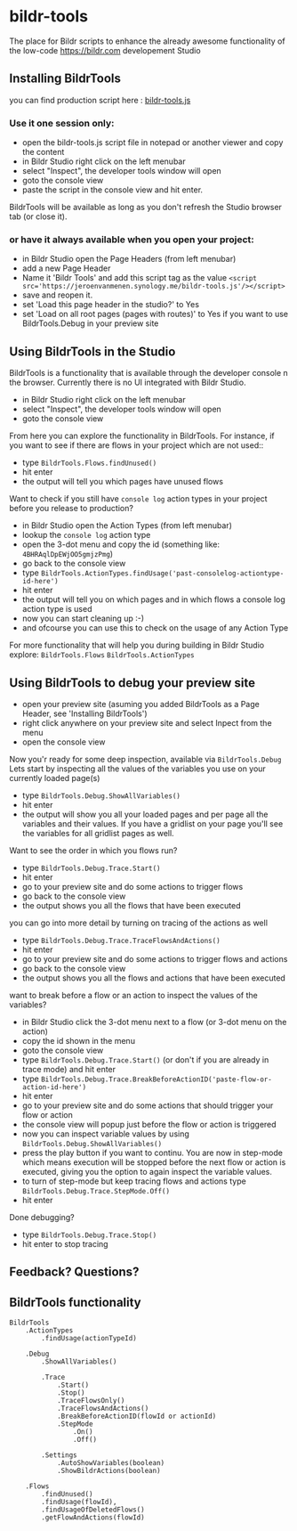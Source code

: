 # bildr-tools
The place for Bildr scripts to enhance the already awesome functionality of the low-code https://bildr.com developement Studio

## Installing BildrTools
you can find production script here : [bildr-tools.js](./dist/bildr-tools.js)

### Use it one session only:
- open the bildr-tools.js script file in notepad or another viewer and copy the content
- in Bildr Studio right click on the left menubar
- select "Inspect", the developer tools window will open
- goto the console view
- paste the script in the console view and hit enter.
 
BildrTools will be available as long as you don't refresh the Studio browser tab (or close it).

### or have it always available when you open your project:
- in Bildr Studio open the Page Headers (from left menubar)
- add a new Page Header
- Name it 'Bildr Tools' and add this script tag as the value `<script src='https://jeroenvanmenen.synology.me/bildr-tools.js'/></script>`
- save and reopen it.
- set 'Load this page header in the studio?' to Yes
- set 'Load on all root pages (pages with routes)' to Yes if you want to use BildrTools.Debug in your preview site

## Using BildrTools in the Studio
BildrTools is a functionality that is available through the developer console n the browser. Currently there is no UI integrated with Bildr Studio.
- in Bildr Studio right click on the left menubar
- select "Inspect", the developer tools window will open
- goto the console view

From here you can explore the functionality in BildrTools. For instance, if you want to see if there are flows in your project which are not used::
- type `BildrTools.Flows.findUnused()`
- hit enter
- the output will tell you which pages have unused flows

Want to check if you still have `console log` action types in your project before you release to production?
- in Bildr Studio open the Action Types (from left menubar)
- lookup the `console log` action type
- open the 3-dot menu and copy the id (something like: `4BHRAqlDpEWjOO5gmjzPmg`)
- go back to the console view
- type `BildrTools.ActionTypes.findUsage('past-consolelog-actiontype-id-here')`
- hit enter
- the output will tell you on which pages and in which flows a console log action type is used
- now you can start cleaning up :-)
- and ofcourse you can use this to check on the usage of any Action Type

For more functionality that will help you during building in Bildr Studio explore:
`BildrTools.Flows`
`BildrTools.ActionTypes`

## Using BildrTools to debug your preview site
- open your preview site (asuming you added BildrTools as a Page Header, see 'Installing BildrTools')
- right click anywhere on your preview site and select Inpect from the menu
- open the console view

Now you'r ready for some deep inspection, available via `BildrTools.Debug`
Lets start by inspecting all the values of the variables you use on your currently loaded page(s)
- type `BildrTools.Debug.ShowAllVariables()`
- hit enter
- the output will show you all your loaded pages and per page all the variables and their values. If you have a gridlist on your page you'll see the variables for all gridlist pages as well.

Want to see the order in which you flows run?
- type `BildrTools.Debug.Trace.Start()`
- hit enter
- go to your preview site and do some actions to trigger flows
- go back to the console view
- the output shows you all the flows that have been executed

you can go into more detail by turning on tracing of the actions as well
- type `BildrTools.Debug.Trace.TraceFlowsAndActions()`
- hit enter
- go to your preview site and do some actions to trigger flows and actions
- go back to the console view
- the output shows you all the flows and actions that have been executed

want to break before a flow or an action to inspect the values of the variables?
- in Bildr Studio click the 3-dot menu next to a flow (or 3-dot menu on the action)
- copy the id shown in the menu
- goto the console view
- type `BildrTools.Debug.Trace.Start()` (or don't if you are already in trace mode) and hit enter
- type `BildrTools.Debug.Trace.BreakBeforeActionID('paste-flow-or-action-id-here')`
- hit enter
- go to your preview site and do some actions that should trigger your flow or action
- the console view will popup just before the flow or action is triggered
- now you can inspect variable values by using `BildrTools.Debug.ShowAllVariables()`
- press the play button if you want to continu. You are now in step-mode which means execution will be stopped before the next flow or action is executed, giving you the option to again inspect the variable values.
- to turn of step-mode but keep tracing flows and actions type `BildrTools.Debug.Trace.StepMode.Off()`
- hit enter

Done debugging?
- type `BildrTools.Debug.Trace.Stop()`
- hit enter to stop tracing

## Feedback? Questions?


## BildrTools functionality
```
BildrTools
    .ActionTypes
        .findUsage(actionTypeId)
        
    .Debug
        .ShowAllVariables()
        
        .Trace
            .Start()
            .Stop()
            .TraceFlowsOnly()
            .TraceFlowsAndActions()
            .BreakBeforeActionID(flowId or actionId)
            .StepMode
                .On()
                .Off()
                
        .Settings
            .AutoShowVariables(boolean) 
            .ShowBildrActions(boolean)
            
    .Flows
        .findUnused()
        .findUsage(flowId),
        .findUsageOfDeletedFlows()
        .getFlowAndActions(flowId)

```
